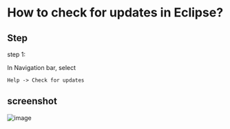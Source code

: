 # How to check for updates in Eclipse?
## Step
step 1:

In Navigation bar, select

    Help -> Check for updates

## screenshot
![image](https://github.com/40843245/IDE/assets/75050655/b9559f6e-3bb3-4277-9774-29ff72ebe52f)
